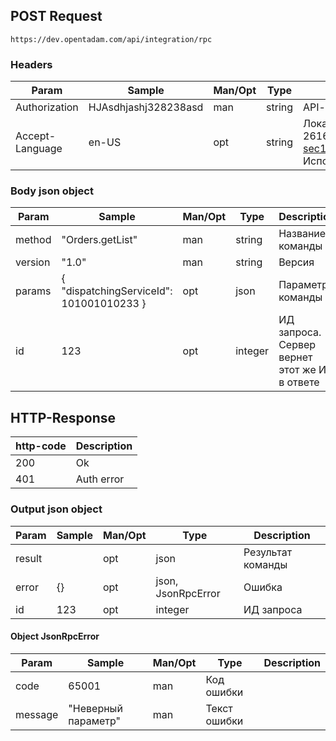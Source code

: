 ## POST Request

```
https://dev.opentadam.com/api/integration/rpc
```

### Headers

Param | Sample | Man/Opt | Type | Description
----- | ------ | ------- | ---- | -----------
Authorization | HJAsdhjashj328238asd | man | string | API-key
Accept-Language | en-US | opt | string | Локаль, согласно стандарта RFC 2616(https://www.w3.org/Protocols/rfc2616/rfc2616-sec14.html#sec14.4)<br> Используется для локализации сообщений.


### Body json object

Param | Sample | Man/Opt | Type | Description
----- | ------ | ------- | ---- | -----------
method | "Orders.getList" | man | string | Название команды
version | "1.0" | man | string | Версия
params | { "dispatchingServiceId": 101001010233 } | opt | json | Параметры команды
id | 123 | opt | integer | ИД запроса. Сервер вернет этот же ИД в ответе


## HTTP-Response

http-code | Description
--------- | -----------
200 | Ok
401 | Auth error

### Output json object

Param | Sample | Man/Opt | Type | Description
----- | ------ | ------- | ---- | -----------
result |  | opt | json | Результат команды
error | {} | opt | json, JsonRpcError | Ошибка
id | 123 | opt | integer | ИД запроса


#### Object JsonRpcError

Param | Sample | Man/Opt | Type | Description
----- | ------ | ------- | ---- | -----------
code | 65001 | man | Код ошибки
message | "Неверный параметр" | man | Текст ошибки 

